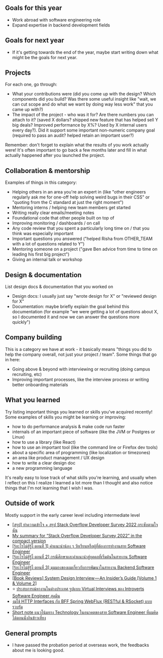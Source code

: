 ## Goals for this year

* Work abroad with software engineering role
* Expand expertise in backend development fields

## Goals for next year

* If it's getting towards the end of the year, maybe start writing down what might be the goals for next year.

## Projects

For each one, go through:

* What your contributions were (did you come up with the design? Which components did you build? Was there some useful insight like "wait, we can cut scope and do what we want by doing way less work" that you came up with?)
* The impact of the project - who was it for? Are there numbers you can attach to it? (saved X dollars? shipped new feature that has helped sell Y big deals? Improved performance by X%? Used by X internal users every day?). Did it support some important non-numeric company goal (required to pass an audit? helped retain an important user?)

Remember: don't forget to explain what the results of you work actually were! It's often important to go back a few months later and fill in what actually happened after you launched the project.

## Collaboration & mentorship

Examples of things in this category:

* Helping others in an area you're an expert in (like "other engineers regularly ask me for one-off help solving weird bugs in their CSS" or "quoting from the C standard at just the right moment")
* Mentoring interns / helping new team members get started
* Writing really clear emails/meeting notes
* Foundational code that other people built on top of
* Improving monitoring / dashboards / on call
* Any code review that you spent a particularly long time on / that you think was especially important
* Important questions you answered ("helped Risha from OTHER_TEAM with a lot of questions related to Y")
* Mentoring someone on a project ("gave Ben advice from time to time on leading his first big project")
* Giving an internal talk or workshop

## Design & documentation

List design docs & documentation that you worked on

* Design docs: I usually just say "wrote design for X" or "reviewed design for X"
* Documentation: maybe briefly explain the goal behind this documentation (for example "we were getting a lot of questions about X, so I documented it and now we can answer the questions more quickly")

## Company building

This is a category we have at work - it basically means "things you did to help the company overall, not just your project / team". Some things that go in here:

* Going above & beyond with interviewing or recruiting (doing campus recruiting, etc)
* Improving important processes, like the interview process or writing better onboarding materials

## What you learned

Try listing important things you learned or skills you've acquired recently! Some examples of skills you might be learning or improving:

* how to do performance analysis & make code run faster
* internals of an important piece of software (like the JVM or Postgres or Linux)
* how to use a library (like React)
* how to use an important tool (like the command line or Firefox dev tools)
* about a specific area of programming (like localization or timezones)
* an area like product management / UX design
* how to write a clear design doc
* a new programming language

It's really easy to lose track of what skills you're learning, and usually when I reflect on this I realize I learned a lot more than I thought and also notice things that I'm not learning that I wish I was.

## Outside of work

Mostly support in the early career level including intermediate level

* [[สรุป] ทำความเข้าใจ + สรุป Stack Overflow Developer Survey 2022 กระชับตามใจฉัน](https://medium.com/@tpbabparn/สรุป-ทำความเข้าใจ-สรุป-stack-overflow-developer-survey-2022-กระชับตามใจฉัน-74d2737e4450)
* [My summary for “Stack Overflow Developer Survey 2022” in the compact version](https://medium.com/@tpbabparn/my-summary-for-stack-overflow-developer-survey-2022-in-the-compact-version-92d0fa4ea8cb)
* [[รู้อะไรไม่สู้รู้งี้ ตอนที่ 1] คำแนะนำน้อง ๆ วัยเรียนหรือผู้ที่ต้องการทำงานสาย Software Engineer](https://medium.com/@tpbabparn/รู้อะไรไม่สู้รู้งี้-ตอนที่-1-คำแนะนำน้อง-ๆ-วัยเรียนหรือผู้ที่ต้องการทำงานสาย-software-engineer-a63275428a7f)
* [[รู้อะไรไม่สู้รู้งี้ ตอนที่ 2] กรณีศึกษาและคำแนะนำสู่บุคคลที่เริ่มต้นในสายงาน Software Engineer](https://medium.com/@tpbabparn/รู้อะไรไม่สู้รู้งี้-ตอนที่-2-กรณีศึกษาและคำแนะนำสู่บุคคลที่เริ่มต้นในสายงาน-software-engineer-665b4a382fb0)
* [[รู้อะไรไม่สู้รู้งี้ ตอนที่ 3] มุมมองของผมเกี่ยวกับการพัฒนาในสายงาน Backend Software Engineer](https://medium.com/@tpbabparn/รู้อะไรไม่สู้รู้งี้-ตอนที่-3-มุมมองของผมเกี่ยวกับการพัฒนาในสายงาน-backend-software-engineer-6985e155b17c)
* [[Book Reviews] System Design Interview — An Insider’s Guide [Volume 1 & Volume 2]](https://medium.com/@tpbabparn/book-reviews-system-design-interview-an-insiders-guide-volume-1-volume-2-804ed83a1f0)
* ⭐️ [ประสบการณ์หางานในต่างประเทศ รูปแบบ Virtual Interviews ของ Introverts Software Engineer สุดมึน](https://medium.com/@tpbabparn/ประสบการณ์หางานในต่างประเทศ-รูปแบบ-virtual-interviews-ของ-introverts-software-engineer-สุดมึน-4715493ce709)
* [งมใช้ HTTP Interfaces กับ BFF Spring WebFlux (RESTful & RSocket) แบบรวบรัด](https://medium.com/@tpbabparn/งมใช้-http-interfaces-กับ-bff-spring-webflux-restful-rsocket-แบบรวบรัด-b7ae0ba49ffa)
* [Short note แนวโน้มทาง Technology ในอนาคตของสาย Software Engineer ที่ผมคิดได้ตอนนั่งกินข้าวเที่ยง](https://medium.com/@tpbabparn/shortnote-แนวโน้มทาง-technology-ในอนาคตของสาย-software-engineer-ที่ผมคิดได้ตอนนั่งกินข้าวเที่ยง-ca65014688d2)

## General prompts

* I have passed the probation period at overseas work, the feedbacks about me is looking good.
